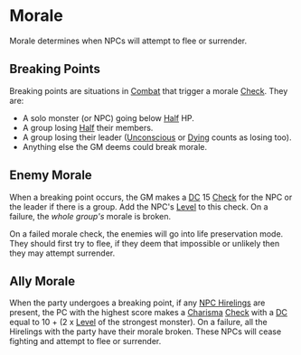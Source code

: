 # Morale

Morale determines when NPCs will attempt to flee or surrender.

## Breaking Points

Breaking points are situations in [Combat](../Combat/Combat.md) that trigger a morale [Check](../Core%20Procedures/Check.md). They are:

- A solo monster (or NPC) going below [Half](../Core%20Procedures/Half.md) HP.
- A group losing [Half](../Core%20Procedures/Half.md) their members.
- A group losing their leader ([Unconscious](../Conditions/Unconscious.md) or [Dying](../Conditions/Dying.md) counts as losing too).
- Anything else the GM deems could break morale.

## Enemy Morale

When a breaking point occurs, the GM makes a [DC](../Core%20Procedures/DC.md) 15 [Check](../Core%20Procedures/Check.md) for the NPC or the leader if there is a group. Add the NPC's [Level](../../Player%20Characters/Derived%20Statistics/Level.md) to this check. On a failure, the *whole group's* morale is broken.

On a failed morale check, the enemies will go into life preservation mode. They should first try to flee, if they deem that impossible or unlikely then they may attempt surrender.

## Ally Morale

When the party undergoes a breaking point, if any [NPC Hirelings](../../Resources%20for%20GMs/Stronghold%20Resources/NPC%20Hirelings.md) are present, the PC with the highest score makes a [Charisma](../../Player%20Characters/The%20Ability%20Scores/Charisma.md) [Check](../Core%20Procedures/Check.md) with a [DC](../Core%20Procedures/DC.md) equal to 10 + (2 x [Level](../../Player%20Characters/Derived%20Statistics/Level.md) of the strongest monster). On a failure, all the Hirelings with the party have their morale broken. These NPCs will cease fighting and attempt to flee or surrender.
